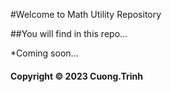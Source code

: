 #Welcome to Math Utility Repository

##You will find in this repo...

*Coming soon...

#### Copyright &#169; 2023 Cuong.Trinh